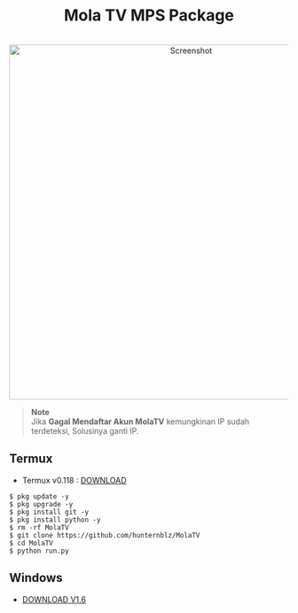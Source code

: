 <H1 align="center">
Mola TV MPS Package
</H1>

<p align="center">
  <br>
  <img src="https://user-images.githubusercontent.com/34278783/237008678-c97d8050-e17f-4834-a0a8-b5fc7bc2c611.png" width="640" title="Screenshot" alt="Screenshot">
</p>

> **Note**  
> Jika <b>Gagal Mendaftar Akun MolaTV</b> kemungkinan IP sudah terdeteksi, Solusinya ganti IP.

## Termux

* Termux v0.118 : <a href="https://f-droid.org/repo/com.termux_118.apk">DOWNLOAD</a>

```terminal
$ pkg update -y
$ pkg upgrade -y
$ pkg install git -y
$ pkg install python -y
$ rm -rf MolaTV
$ git clone https://github.com/hunternblz/MolaTV
$ cd MolaTV
$ python run.py
```

## Windows
* <a href="https://github.com/hunternblz/MolaTV/releases/latest/download/Mola.TV.MPS.Package.exe">DOWNLOAD V1.6</a>
